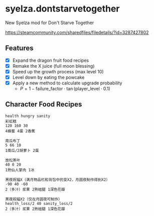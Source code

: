# syelza.dontstarvetogether

New Syelza mod for Don't Starve Together

https://steamcommunity.com/sharedfiles/filedetails/?id=3287427802

## Features

- [x] Expand the dragon fruit food recipes
- [x] Remake the X juice (full moon blessing)
- [x] Speed up the growth process (max level 10)
- [x] Level down by eating the powcake
- [x] Apply a new method to calculate upgrade probability
  - $P = 1 - \text{failure_factor} \cdot \tan(\text{player_level} \cdot 0.1)$

## Character Food Recipes

```
health hungry sanity
彩虹糕
120 160 30
4蜂蜜 4蛋 2香蕉

南瓜布丁
5 66 10
1南瓜/2胡萝卜 2蛋

放松茶叶
40 0 20
1熟仙人掌肉 1冰

黑夜祝福X（满月物品栏和背包中的变X2，月圆夜制作得到X2）
-90 40 -60
2（多汁）浆果 2熟蛙腿 1深色花瓣

黑夜祝福X2（仅在月圆夜可制作）
health_loss/2 40 sanity_loss/2
2（多汁）浆果 2熟蛙腿 1深色花瓣
```